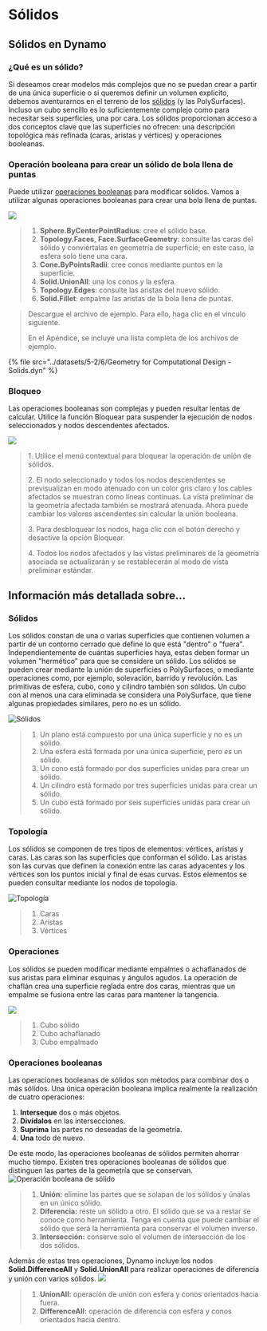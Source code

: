 # Sólidos

## Sólidos en Dynamo

### ¿Qué es un sólido?

Si deseamos crear modelos más complejos que no se puedan crear a partir de una única superficie o si queremos definir un volumen explícito, debemos aventurarnos en el terreno de los [sólidos](5-6\_solids.md#solids) (y las PolySurfaces). Incluso un cubo sencillo es lo suficientemente complejo como para necesitar seis superficies, una por cara. Los sólidos proporcionan acceso a dos conceptos clave que las superficies no ofrecen: una descripción topológica más refinada (caras, aristas y vértices) y operaciones booleanas.

### Operación booleana para crear un sólido de bola llena de puntas

Puede utilizar [operaciones booleanas](5-6\_solids.md#boolean-operations) para modificar sólidos. Vamos a utilizar algunas operaciones booleanas para crear una bola llena de puntas.

![](<../images/5-2/6/solids  - spiky ball.jpg>)

> 1. **Sphere.ByCenterPointRadius**: cree el sólido base.
> 2. **Topology.Faces**, **Face.SurfaceGeometry**: consulte las caras del sólido y conviértalas en geometría de superficie; en este caso, la esfera solo tiene una cara.
> 3. **Cone.ByPointsRadii**: cree conos mediante puntos en la superficie.
> 4. **Solid.UnionAll**: una los conos y la esfera.
> 5. **Topology.Edges**: consulte las aristas del nuevo sólido.
> 6. **Solid.Fillet**: empalme las aristas de la bola llena de puntas.

> Descargue el archivo de ejemplo. Para ello, haga clic en el vínculo siguiente.
>
> En el Apéndice, se incluye una lista completa de los archivos de ejemplo.

{% file src="../datasets/5-2/6/Geometry for Computational Design - Solids.dyn" %}

### Bloqueo

Las operaciones booleanas son complejas y pueden resultar lentas de calcular. Utilice la función Bloquear para suspender la ejecución de nodos seleccionados y nodos descendentes afectados.

![](<../images/5-2/6/solids - freeze node.jpg>)

> 1\. Utilice el menú contextual para bloquear la operación de unión de sólidos.
>
> 2\. El nodo seleccionado y todos los nodos descendentes se previsualizan en modo atenuado con un color gris claro y los cables afectados se muestran como líneas continuas. La vista preliminar de la geometría afectada también se mostrará atenuada. Ahora puede cambiar los valores ascendentes sin calcular la unión booleana.
>
> 3\. Para desbloquear los nodos, haga clic con el botón derecho y desactive la opción Bloquear.
>
> 4\. Todos los nodos afectados y las vistas preliminares de la geometría asociada se actualizarán y se restablecerán al modo de vista preliminar estándar.

## Información más detallada sobre...

### Sólidos

Los sólidos constan de una o varias superficies que contienen volumen a partir de un contorno cerrado que define lo que está "dentro" o "fuera". Independientemente de cuántas superficies haya, estas deben formar un volumen "hermético" para que se considere un sólido. Los sólidos se pueden crear mediante la unión de superficies o PolySurfaces, o mediante operaciones como, por ejemplo, solevación, barrido y revolución. Las primitivas de esfera, cubo, cono y cilindro también son sólidos. Un cubo con al menos una cara eliminada se considera una PolySurface, que tiene algunas propiedades similares, pero no es un sólido.

![Sólidos](../images/5-2/6/Primitives.jpg)

> 1. Un plano está compuesto por una única superficie y no es un sólido.
> 2. Una esfera está formada por una única superficie, pero _es_ un sólido.
> 3. Un cono está formado por dos superficies unidas para crear un sólido.
> 4. Un cilindro está formado por tres superficies unidas para crear un sólido.
> 5. Un cubo está formado por seis superficies unidas para crear un sólido.

### Topología

Los sólidos se componen de tres tipos de elementos: vértices, aristas y caras. Las caras son las superficies que conforman el sólido. Las aristas son las curvas que definen la conexión entre las caras adyacentes y los vértices son los puntos inicial y final de esas curvas. Estos elementos se pueden consultar mediante los nodos de topología.

![Topología](../images/5-2/6/Solid-topology.jpg)

> 1. Caras
> 2. Aristas
> 3. Vértices

### Operaciones

Los sólidos se pueden modificar mediante empalmes o achaflanados de sus aristas para eliminar esquinas y ángulos agudos. La operación de chaflán crea una superficie reglada entre dos caras, mientras que un empalme se fusiona entre las caras para mantener la tangencia.

![](../images/5-2/6/SolidOperations.jpg)

> 1. Cubo sólido
> 2. Cubo achaflanado
> 3. Cubo empalmado

### Operaciones booleanas

Las operaciones booleanas de sólidos son métodos para combinar dos o más sólidos. Una única operación booleana implica realmente la realización de cuatro operaciones:

1. **Interseque** dos o más objetos.
2. **Divídalos** en las intersecciones.
3. **Suprima** las partes no deseadas de la geometría.
4. **Una** todo de nuevo.

De este modo, las operaciones booleanas de sólidos permiten ahorrar mucho tiempo. Existen tres operaciones booleanas de sólidos que distinguen las partes de la geometría que se conservan. ![Operación booleana de sólido](../images/5-2/6/SolidBooleans.jpg)

> 1. **Unión:** elimine las partes que se solapan de los sólidos y únalas en un único sólido.
> 2. **Diferencia:** reste un sólido a otro. El sólido que se va a restar se conoce como herramienta. Tenga en cuenta que puede cambiar el sólido que será la herramienta para conservar el volumen inverso.
> 3. **Intersección:** conserve solo el volumen de intersección de los dos sólidos.

Además de estas tres operaciones, Dynamo incluye los nodos **Solid.DifferenceAll** y **Solid.UnionAll** para realizar operaciones de diferencia y unión con varios sólidos. ![](../images/5-2/6/BooleanAll.jpg)

> 1. **UnionAll:** operación de unión con esfera y conos orientados hacia fuera.
> 2. **DifferenceAll:** operación de diferencia con esfera y conos orientados hacia dentro.

##
